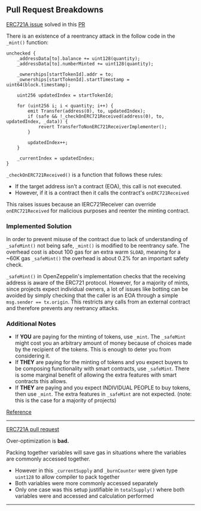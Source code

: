 ## Pull Request Breakdowns

[ERC721A issue](https://github.com/chiru-labs/ERC721A/issues/92) solved in this [PR](https://github.com/chiru-labs/ERC721A/pull/131)
 
There is an existence of a reentrancy attack in the follow code in the `_mint()` function:

```solidity
unchecked {
    _addressData[to].balance += uint128(quantity);
    _addressData[to].numberMinted += uint128(quantity);

    _ownerships[startTokenId].addr = to;
    _ownerships[startTokenId].startTimestamp = uint64(block.timestamp);

    uint256 updatedIndex = startTokenId;

    for (uint256 i; i < quantity; i++) {
        emit Transfer(address(0), to, updatedIndex);
        if (safe && !_checkOnERC721Received(address(0), to, updatedIndex, _data)) {
            revert TransferToNonERC721ReceiverImplementer();
        }

        updatedIndex++;
    }

    _currentIndex = updatedIndex;
}
```

 `_checkOnERC721Received()` is a function that follows these rules:
 - If the target address isn't a contract (EOA), this call is not executed. 
 - However, if it is a contract then it calls the contract's `onERC721Received` 

This raises issues because an IERC721Receiver can override `onERC721Received` for malicious purposes and reenter the minting contract.

### Implemented Solution

In order to prevent misuse of the contract due to lack of understanding of `_safeMint()` not being safe, `_mint()` is modified to be reentrancy safe. The overhead cost is about 100 gas for an extra warm `SLOAD`, meaning for a ~60K gas `_safeMint()` the overhead is about 0.2% for an important safety check.

`_safeMint()` in OpenZeppelin's implementation checks that the receiving address is aware of the ERC721 protocol. However, for a majority of mints, since projects expect individual owners, a lot of issues like botting can be avoided by simply checking that the caller is an EOA through a simple `msg.sender == tx.origin`. This restricts any calls from an external contract and therefore prevents any reetrancy attacks.

### Additional Notes

-   If **YOU** are paying for the minting of tokens, use `_mint`. The `_safeMint` might cost you an arbitrary amount of money because of choices made by the recipient of the tokens. This is enough to deter you from considering it.
-   If **THEY** are paying for the minting of tokens and you expect buyers to be composing functionality with smart contracts, use `_safeMint`. There is some marginal benefit of allowing the extra features with smart contracts this allows.
-   If **THEY** are paying and you expect INDIVIDUAL PEOPLE to buy tokens, then use `_mint`. The extra features in `_safeMint` are not expected. (note: this is the case for a majority of projects)

[Reference](https://ethereum.stackexchange.com/questions/115280/mint-vs-safemint-which-is-best-for-erc721)

---

[ERC721A pull request](https://github.com/chiru-labs/ERC721A/pull/109)

Over-optimization is **bad.** 

Packing together variables will save gas in situations where the variables are commonly accessed together.

* However in this   `_currentSupply` and `_burnCounter` were given type `uint128` to allow compiler to pack together
* Both variables were more commonly accessed separately
* Only one case was this setup justifiable in `totalSupply()` where both variables were and accessed and calculation performed

---

